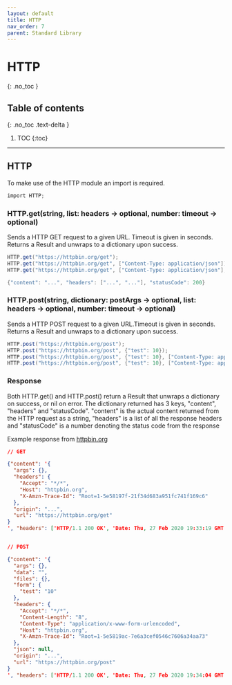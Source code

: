 ```yaml
---
layout: default
title: HTTP
nav_order: 7
parent: Standard Library
---
```


# HTTP
{: .no_toc }

## Table of contents
{: .no_toc .text-delta }

1. TOC
{:toc}

---

## HTTP

To make use of the HTTP module an import is required.

```cs
import HTTP;
```

### HTTP.get(string, list: headers -> optional, number: timeout -> optional)

Sends a HTTP GET request to a given URL. Timeout is given in seconds.
Returns a Result and unwraps to a dictionary upon success.

```cs
HTTP.get("https://httpbin.org/get");
HTTP.get("https://httpbin.org/get", ["Content-Type: application/json"]);
HTTP.get("https://httpbin.org/get", ["Content-Type: application/json"], 1);

{"content": "...", "headers": ["...", "..."], "statusCode": 200}
```

### HTTP.post(string, dictionary: postArgs -> optional, list: headers -> optional, number: timeout -> optional)

Sends a HTTP POST request to a given URL.Timeout is given in seconds.
Returns a Result and unwraps to a dictionary upon success.

```cs
HTTP.post("https://httpbin.org/post");
HTTP.post("https://httpbin.org/post", {"test": 10});
HTTP.post("https://httpbin.org/post", {"test": 10}, ["Content-Type: application/json"]);
HTTP.post("https://httpbin.org/post", {"test": 10}, ["Content-Type: application/json"], 1);
```

### Response

Both HTTP.get() and HTTP.post() return a Result that unwraps a dictionary on success, or nil on error.
The dictionary returned has 3 keys, "content", "headers" and "statusCode". "content" is the actual content returned from the
HTTP request as a string, "headers" is a list of all the response headers and "statusCode" is a number denoting the status code from
the response

Example response from [httpbin.org](https://httpbin.org)

```json
// GET

{"content": '{
  "args": {},
  "headers": {
    "Accept": "*/*",
    "Host": "httpbin.org",
    "X-Amzn-Trace-Id": "Root=1-5e58197f-21f34d683a951fc741f169c6"
  },
  "origin": "...",
  "url": "https://httpbin.org/get"
}
', "headers": ['HTTP/1.1 200 OK', 'Date: Thu, 27 Feb 2020 19:33:19 GMT', 'Content-Type: application/json', 'Content-Length: 220', 'Connection: keep-alive', 'Server: gunicorn/19.9.0', 'Access-Control-Allow-Origin: *', 'Access-Control-Allow-Credentials: true'], "statusCode": 200}


// POST

{"content": '{
  "args": {},
  "data": "",
  "files": {},
  "form": {
    "test": "10"
  },
  "headers": {
    "Accept": "*/*",
    "Content-Length": "8",
    "Content-Type": "application/x-www-form-urlencoded",
    "Host": "httpbin.org",
    "X-Amzn-Trace-Id": "Root=1-5e5819ac-7e6a3cef0546c7606a34aa73"
  },
  "json": null,
  "origin": "...",
  "url": "https://httpbin.org/post"
}
', "headers": ['HTTP/1.1 200 OK', 'Date: Thu, 27 Feb 2020 19:34:04 GMT', 'Content-Type: application/json', 'Content-Length: 390', 'Connection: keep-alive', 'Server: gunicorn/19.9.0', 'Access-Control-Allow-Origin: *', 'Access-Control-Allow-Credentials: true'], "statusCode": 200}
```